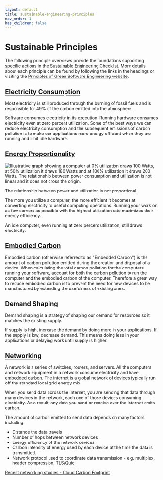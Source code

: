 ```yaml
---
layout: default
title: sustainable-engineering-principles
nav_order: 1
has_children: false
---
```


# Sustainable Principles

The following principle overviews provide the foundations supporting specific actions in the [Sustainable Engineering Checklist](./readme.md#sustainable-engineering-checklist). More details about each principle can be found by following the links in the headings or visiting the [Principles of Green Software Engineering website](https://principles.green/).

## [Electricity Consumption](https://principles.green/principles/electricity/)

Most electricity is still produced through the burning of fossil fuels and is responsible for 49% of the carbon emitted into the atmosphere.

Software consumes electricity in its execution. Running hardware consumes electricity even at zero percent utilization.  Some of the best ways we can reduce electricity consumption and the subsequent emissions of carbon pollution is to make our applications more energy efficient when they are running and limit idle hardware.

## [Energy Proportionality](https://principles.green/principles/energy-proportionality/)

![Illustrative graph showing a computer at 0% utilization draws 100 Watts, at 50% utilization it draws 180 Watts and at 100% utilization it draws 200 Watts. The relationship between power consumption and utilization is not linear and it does not cross the origin.](https://principles.green/assets/images/principles/energy-proportionality-1.png?v=e5febc24f5d4d4930ad43de3686aa856)

The relationship between power and utilization is not proportional.

The more you utilize a computer, the more efficient it becomes at converting electricity to useful computing operations. Running your work on as few servers as possible with the highest utilization rate maximizes their energy efficiency.

An idle computer, even running at zero percent utilization, still draws electricity.

## [Embodied Carbon](https://principles.green/principles/embodied-carbon/)

Embodied carbon (otherwise referred to as "Embedded Carbon") is the amount of carbon pollution emitted during the creation and disposal of a device. When calculating the total carbon pollution for the computers running your software, account for both the carbon pollution to run the computer and the embodied carbon of the computer. Therefore a great way to reduce embodied carbon is to prevent the need for new devices to be manufactured by extending the usefulness of existing ones.

## [Demand Shaping](https://principles.green/principles/demand-shaping/)

Demand shaping is a strategy of shaping our demand for resources so it matches the existing supply.

If supply is high, increase the demand by doing more in your applications. If the supply is low, decrease demand.  This means doing less in your applications or delaying work until supply is higher.

## [Networking](https://principles.green/principles/networking/)

A network is a series of switches, routers, and servers. All the computers and network equipment in a network consume electricity and have [embedded carbon](#embodied-carbon). The internet is a global network of devices typically run off the standard local grid energy mix.

When you send data across the internet, you are sending that data through many devices in the network, each one of those devices consuming electricity. As a result, any data you send or receive over the internet emits carbon.

The amount of carbon emitted to send data depends on many factors including:

- Distance the data travels
- Number of hops between network devices
- Energy efficiency of the network devices
- Carbon intensity of energy used by each device at the time the data is transmitted.
- Network protocol used to coordinate data transmission - e.g. multiplex, header compression, TLS/Quic

[Recent networking studies - Cloud Carbon Footprint](https://www.cloudcarbonfootprint.org/docs/methodology/#appendix-iv-recent-networking-studies)
